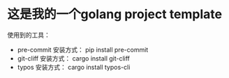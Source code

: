 # 这是我的一个golang project template

使用到的工具：
- pre-commit 安装方式： pip install pre-commit
- git-cliff 安装方式： cargo install git-cliff
- typos 安装方式： cargo install typos-cli
